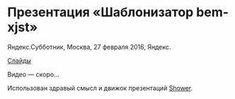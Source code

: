 # Презентация «Шаблонизатор bem-xjst»

Яндекс.Субботник, Москва, 27 февраля 2016, Яндекс.

[Слайды](http://miripiruni.github.io/bem-xjst-subbotnik/)

Видео — скоро…

Использован здравый смысл и движок презентаций [Shower](http://shwr.me).
